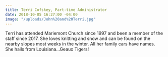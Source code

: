 ```yaml
---
title: Terri Cofskey, Part-time Administrator
date: 2018-10-05 16:27:00 -04:00
image: "/uploads/John%20and%20Terri.jpg"
---
```


Terri has attended Mariemont Church since 1997 and been a member of the staff since 2017. She loves knitting and snow and can be found on the nearby slopes most weeks in the winter. All her family cars have names. She hails from Louisiana...Geaux Tigers!